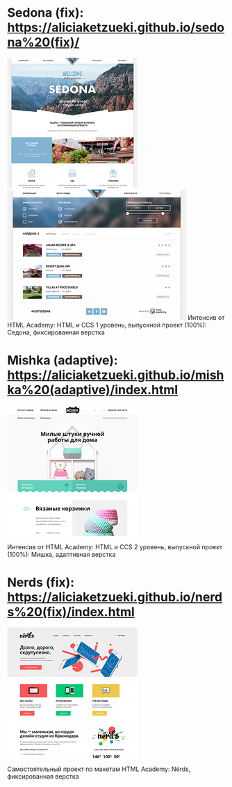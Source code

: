 # Sedona (fix): https://aliciaketzueki.github.io/sedona%20(fix)/
![Sedona (fix)](https://github.com/aliciaketzueki/aliciaketzueki.github.io/raw/master/img/sedona-index-1200.jpg)
![Sedona (fix)](https://github.com/aliciaketzueki/aliciaketzueki.github.io/raw/master/img/sedona-hotels-1200.jpg)
Интенсив от HTML Academy: HTML и CCS 1 уровень, выпускной проект (100%):
Седона, фиксированная верстка

# Mishka (adaptive): https://aliciaketzueki.github.io/mishka%20(adaptive)/index.html
![Mishka (adaptive)](https://github.com/aliciaketzueki/aliciaketzueki.github.io/raw/master/img/mishka-index-desktop.jpg)

Интенсив от HTML Academy: HTML и CCS 2 уровень, выпускной проект (100%):
Мишка, адаптивная верстка

# Nerds (fix): https://aliciaketzueki.github.io/nerds%20(fix)/index.html
![Nerds (fix)](https://github.com/aliciaketzueki/aliciaketzueki.github.io/raw/master/img/nerds-index.jpg)

Самостоятельный проект по макетам HTML Academy:
Nёrds, фиксированная верстка
